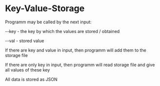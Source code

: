 # Key-Value-Storage
Programm may be called by the next input:

--key <name of key> - the key by which the values are stored / obtained
  
--val <name of value> - stored value
  
If there are key and value in input, then programm will add them to the storage file

If there are only key in input, then programm will read storage file and give all values of these key

All data is stored as JSON
